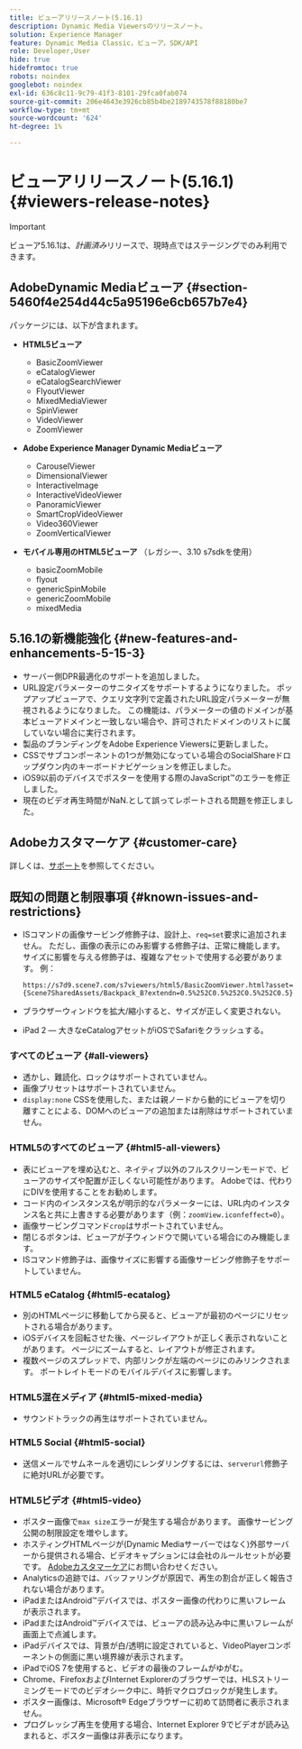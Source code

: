 ```yaml
---
title: ビューアリリースノート(5.16.1)
description: Dynamic Media Viewersのリリースノート。
solution: Experience Manager
feature: Dynamic Media Classic，ビューア，SDK/API
role: Developer,User
hide: true
hidefromtoc: true
robots: noindex
googlebot: noindex
exl-id: 636c8c11-9c79-41f3-8101-29fca0fab074
source-git-commit: 206e4643e3926cb85b4be2189743578f88180be7
workflow-type: tm+mt
source-wordcount: '624'
ht-degree: 1%

---
```


# ビューアリリースノート(5.16.1){#viewers-release-notes}

<!-- Updated April 06, 2021 for the 5.16.1 release-->

>[!IMPORTANT]
>
>ビューア5.16.1は、*計画済み*&#x200B;リリースで、現時点ではステージングでのみ利用できます。

## AdobeDynamic Mediaビューア {#section-5460f4e254d44c5a95196e6cb657b7e4}

パッケージには、以下が含まれます。

* **HTML5ビューア**

   * BasicZoomViewer
   * eCatalogViewer
   * eCatalogSearchViewer
   * FlyoutViewer
   * MixedMediaViewer
   * SpinViewer
   * VideoViewer
   * ZoomViewer

* **Adobe Experience Manager Dynamic Mediaビューア**

   * CarouselViewer
   * DimensionalViewer
   * InteractiveImage
   * InteractiveVideoViewer
   * PanoramicViewer
   * SmartCropVideoViewer
   * Video360Viewer
   * ZoomVerticalViewer

* **モバイル専用のHTML5ビューア** （レガシー、3.10 s7sdkを使用）

   * basicZoomMobile
   * flyout
   * genericSpinMobile
   * genericZoomMobile
   * mixedMedia

## 5.16.1の新機能強化 {#new-features-and-enhancements-5-15-3}

* サーバー側DPR最適化のサポートを追加しました。
* URL設定パラメーターのサニタイズをサポートするようになりました。 ポップアップビューアで、クエリ文字列で定義されたURL設定パラメーターが無視されるようになりました。 この機能は、パラメーターの値のドメインが基本ビューアドメインと一致しない場合や、許可されたドメインのリストに属していない場合に実行されます。
* 製品のブランディングをAdobe Experience Viewersに更新しました。
* CSSでサブコンポーネントの1つが無効になっている場合のSocialShareドロップダウン内のキーボードナビゲーションを修正しました。
* iOS9以前のデバイスでポスターを使用する際のJavaScript™のエラーを修正しました。
* 現在のビデオ再生時間がNaN.<!--  (CQ-4310148) -->として誤ってレポートされる問題を修正しました。

## Adobeカスタマーケア {#customer-care}

詳しくは、[サポート](https://experienceleague.adobe.com/docs/dynamic-media-classic/using/intro/support.html#intro)を参照してください。

## 既知の問題と制限事項 {#known-issues-and-restrictions}

* ISコマンドの画像サービング修飾子は、設計上、`req=set`要求に追加されません。 ただし、画像の表示にのみ影響する修飾子は、正常に機能します。 サイズに影響を与える修飾子は、複雑なアセットで使用する必要があります。 例：

   `https://s7d9.scene7.com/s7viewers/html5/BasicZoomViewer.html?asset= {Scene7SharedAssets/Backpack_B?extendn=0.5%252C0.5%252C0.5%252C0.5}`

* ブラウザーウィンドウを拡大/縮小すると、サイズが正しく変更されない。
* iPad 2 — 大きなeCatalogアセットがiOSでSafariをクラッシュする。

### すべてのビューア {#all-viewers}

* 透かし、難読化、ロックはサポートされていません。
* 画像プリセットはサポートされていません。
* `display:none` CSSを使用した、または親ノードから動的にビューアを切り離すことによる、DOMへのビューアの追加または削除はサポートされていません。

### HTML5のすべてのビューア {#html5-all-viewers}

* 表にビューアを埋め込むと、ネイティブ以外のフルスクリーンモードで、ビューアのサイズや配置が正しくない可能性があります。 Adobeでは、代わりにDIVを使用することをお勧めします。
* コード内のインスタンス名が明示的なパラメーターには、URL内のインスタンス名と共に上書きする必要があります（例：`zoomView.iconfeffect=0`）。
* 画像サービングコマンド`crop`はサポートされていません。
* 閉じるボタンは、ビューアが子ウィンドウで開いている場合にのみ機能します。
* ISコマンド修飾子は、画像サイズに影響する画像サービング修飾子をサポートしていません。

### HTML5 eCatalog {#html5-ecatalog}

* 別のHTMLページに移動してから戻ると、ビューアが最初のページにリセットされる場合があります。
* iOSデバイスを回転させた後、ページレイアウトが正しく表示されないことがあります。 ページにズームすると、レイアウトが修正されます。
* 複数ページのスプレッドで、内部リンクが左端のページにのみリンクされます。 ポートレイトモードのモバイルデバイスに影響します。

### HTML5混在メディア {#html5-mixed-media}

* サウンドトラックの再生はサポートされていません。

### HTML5 Social {#html5-social}

* 送信メールでサムネールを適切にレンダリングするには、`serverurl`修飾子に絶対URLが必要です。

### HTML5ビデオ {#html5-video}

* ポスター画像で`max size`エラーが発生する場合があります。 画像サービング公開の制限設定を増やします。
* ホスティングHTMLページが(Dynamic Mediaサーバーではなく)外部サーバーから提供される場合、ビデオキャプションには会社のルールセットが必要です。 [Adobeカスタマーケア](https://experienceleague.adobe.com/docs/dynamic-media-classic/using/intro/support.html#intro)にお問い合わせください。
* Analyticsの追跡では、バッファリングが原因で、再生の割合が正しく報告されない場合があります。
* iPadまたはAndroid™デバイスでは、ポスター画像の代わりに黒いフレームが表示されます。
* iPadまたはAndroid™デバイスでは、ビューアの読み込み中に黒いフレームが画面上で点滅します。
* iPadデバイスでは、背景が白/透明に設定されていると、VideoPlayerコンポーネントの側面に黒い境界線が表示されます。
* iPadでiOS 7を使用すると、ビデオの最後のフレームがゆがむ。
* Chrome、FirefoxおよびInternet Explorerのブラウザーでは、HLSストリーミングモードでのビデオシーク中に、時折マクロブロックが発生します。
* ポスター画像は、Microsoft® Edgeブラウザーに初めて訪問者に表示されません。
* プログレッシブ再生を使用する場合、Internet Explorer 9でビデオが読み込まれると、ポスター画像は非表示になります。
